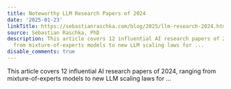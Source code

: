 ```yaml
---
title: Noteworthy LLM Research Papers of 2024
date: '2025-01-23'
linkTitle: https://sebastianraschka.com/blog/2025/llm-research-2024.html
source: Sebastian Raschka, PhD
description: This article covers 12 influential AI research papers of 2024, ranging
  from mixture-of-experts models to new LLM scaling laws for ...
disable_comments: true
---
```

This article covers 12 influential AI research papers of 2024, ranging from mixture-of-experts models to new LLM scaling laws for ...